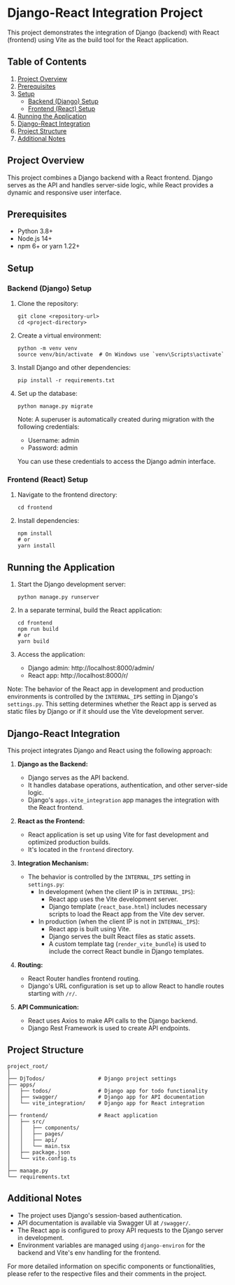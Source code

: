 # Django-React Integration Project

This project demonstrates the integration of Django (backend) with React (frontend) using Vite as the build tool for the React application.

## Table of Contents

1. [Project Overview](#project-overview)
2. [Prerequisites](#prerequisites)
3. [Setup](#setup)
   - [Backend (Django) Setup](#backend-django-setup)
   - [Frontend (React) Setup](#frontend-react-setup)
4. [Running the Application](#running-the-application)
5. [Django-React Integration](#django-react-integration)
6. [Project Structure](#project-structure)
7. [Additional Notes](#additional-notes)

## Project Overview

This project combines a Django backend with a React frontend. Django serves as the API and handles server-side logic, while React provides a dynamic and responsive user interface.

## Prerequisites

- Python 3.8+
- Node.js 14+
- npm 6+ or yarn 1.22+

## Setup

### Backend (Django) Setup

1. Clone the repository:
   ```
   git clone <repository-url>
   cd <project-directory>
   ```

2. Create a virtual environment:
   ```
   python -m venv venv
   source venv/bin/activate  # On Windows use `venv\Scripts\activate`
   ```

3. Install Django and other dependencies:
   ```
   pip install -r requirements.txt
   ```

4. Set up the database:
   ```
   python manage.py migrate
   ```

   Note: A superuser is automatically created during migration with the following credentials:
   - Username: admin
   - Password: admin

   You can use these credentials to access the Django admin interface.

### Frontend (React) Setup

1. Navigate to the frontend directory:
   ```
   cd frontend
   ```

2. Install dependencies:
   ```
   npm install
   # or
   yarn install
   ```

## Running the Application

1. Start the Django development server:
   ```
   python manage.py runserver
   ```

2. In a separate terminal, build the React application:
   ```
   cd frontend
   npm run build
   # or
   yarn build
   ```

3. Access the application:
   - Django admin: http://localhost:8000/admin/
   - React app: http://localhost:8000/r/

Note: The behavior of the React app in development and production environments is controlled by the `INTERNAL_IPS` setting in Django's `settings.py`. This setting determines whether the React app is served as static files by Django or if it should use the Vite development server.

## Django-React Integration

This project integrates Django and React using the following approach:

1. **Django as the Backend:**
   - Django serves as the API backend.
   - It handles database operations, authentication, and other server-side logic.
   - Django's `apps.vite_integration` app manages the integration with the React frontend.

2. **React as the Frontend:**
   - React application is set up using Vite for fast development and optimized production builds.
   - It's located in the `frontend` directory.

3. **Integration Mechanism:**
   - The behavior is controlled by the `INTERNAL_IPS` setting in `settings.py`:
     - In development (when the client IP is in `INTERNAL_IPS`):
       - React app uses the Vite development server.
       - Django template (`react_base.html`) includes necessary scripts to load the React app from the Vite dev server.
     - In production (when the client IP is not in `INTERNAL_IPS`):
       - React app is built using Vite.
       - Django serves the built React files as static assets.
       - A custom template tag (`render_vite_bundle`) is used to include the correct React bundle in Django templates.

4. **Routing:**
   - React Router handles frontend routing.
   - Django's URL configuration is set up to allow React to handle routes starting with `/r/`.

5. **API Communication:**
   - React uses Axios to make API calls to the Django backend.
   - Django Rest Framework is used to create API endpoints.

## Project Structure

```
project_root/
│
├── DjTodos/                 # Django project settings
├── apps/
│   ├── todos/               # Django app for todo functionality
│   ├── swagger/             # Django app for API documentation
│   └── vite_integration/    # Django app for React integration
│
├── frontend/                # React application
│   ├── src/
│   │   ├── components/
│   │   ├── pages/
│   │   ├── api/
│   │   └── main.tsx
│   ├── package.json
│   └── vite.config.ts
│
├── manage.py
└── requirements.txt
```

## Additional Notes

- The project uses Django's session-based authentication.
- API documentation is available via Swagger UI at `/swagger/`.
- The React app is configured to proxy API requests to the Django server in development.
- Environment variables are managed using `django-environ` for the backend and Vite's env handling for the frontend.

For more detailed information on specific components or functionalities, please refer to the respective files and their comments in the project.